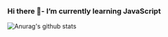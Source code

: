### Hi there 👋-  I’m currently learning JavaScript
![Anurag's github stats](https://github-readme-stats.vercel.app/api?username=ArturStahov&show_icons=true&theme=merko)

<!--
**ArturStahov/ArturStahov** is a ✨ _special_ ✨ repository because its `README.md` (this file) appears on your GitHub profile.

Here are some ideas to get you started:

- 🔭 I’m currently working on ...
- 🌱 I’m currently learning ...
- 👯 I’m looking to collaborate on ...
- 🤔 I’m looking for help with ...
- 💬 Ask me about ...
- 📫 How to reach me: ...
- 😄 Pronouns: ...
- ⚡ Fun fact: ...
-->
